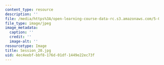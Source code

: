 ```yaml
---
content_type: resource
description: ''
file: /media/https%3A/open-learning-course-data-rc.s3.amazonaws.com/5-07sc-biological-chemistry-i-fall-2013/4ec4eebfbbf8176d01df1449e22ec73f_Session_20.jpg
file_type: image/jpeg
image_metadata:
  caption: ''
  credit: ''
  image-alt: ''
resourcetype: Image
title: Session_20.jpg
uid: 4ec4eebf-bbf8-176d-01df-1449e22ec73f
---
```

